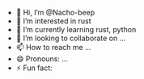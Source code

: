 - 👋 Hi, I’m @Nacho-beep
- 👀 I’m interested in rust
- 🌱 I’m currently learning rust, python
- 💞️ I’m looking to collaborate on ...
- 📫 How to reach me ...
- 😄 Pronouns: ...
- ⚡ Fun fact: 

<!---
Nacho-beep/Nacho-beep is a ✨ special ✨ repository because its `README.md` (this file) appears on your GitHub profile.
You can click the Preview link to take a look at your changes.
--->
